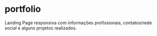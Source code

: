 # portfolio
 Landing Page responsiva com informações profissionais, contatos/rede social e alguns projetos realizados.
